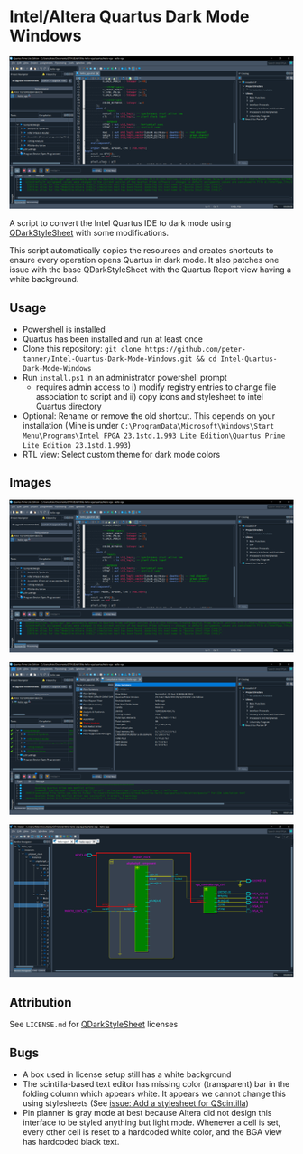 # Intel/Altera Quartus Dark Mode Windows

![Dark mode image](sample.png)

A script to convert the Intel Quartus IDE to dark mode using [QDarkStyleSheet](https://github.com/ColinDuquesnoy/QDarkStyleSheet) with some modifications.

This script automatically copies the resources and creates shortcuts to ensure every operation opens Quartus in dark mode. It also patches one issue with the base QDarkStyleSheet with the Quartus Report view having a white background.

## Usage

- Powershell is installed
- Quartus has been installed and run at least once
- Clone this repository: `git clone https://github.com/peter-tanner/Intel-Quartus-Dark-Mode-Windows.git && cd Intel-Quartus-Dark-Mode-Windows`
- Run `install.ps1` in an administrator powershell prompt
  - requires admin access to i) modify registry entries to change file association to script and ii) copy icons and stylesheet to intel Quartus directory
- Optional: Rename or remove the old shortcut. This depends on your installation (Mine is under `C:\ProgramData\Microsoft\Windows\Start Menu\Programs\Intel FPGA 23.1std.1.993 Lite Edition\Quartus Prime Lite Edition 23.1std.1.993`)
- RTL view: Select custom theme for dark mode colors

## Images

![Dark mode image](sample.png)

![Dark mode report view image](sample2.png)

![Dark mode RTL view image](sample3.png)

## Attribution

See `LICENSE.md` for
[QDarkStyleSheet](https://github.com/ColinDuquesnoy/QDarkStyleSheet) licenses

## Bugs

- A box used in license setup still has a white background
- The scintilla-based text editor has missing color (transparent) bar in the folding column which appears white. It appears we cannot change this using stylesheets (See [issue: Add a stylesheet for QScintilla](https://github.com/ColinDuquesnoy/QDarkStyleSheet/issues/122))
- Pin planner is gray mode at best because Altera did not design this interface to be styled anything but light mode. Whenever a cell is set, every other cell is reset to a hardcoded white color, and the BGA view has hardcoded black text.
